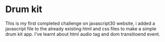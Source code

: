 # Drum kit
This is my first completed challenge on javascript30 website, i added a javascript file to the already existing html and css files to make a simple drum kit app. I've learnt about html audio tag and dom transitioend event.
